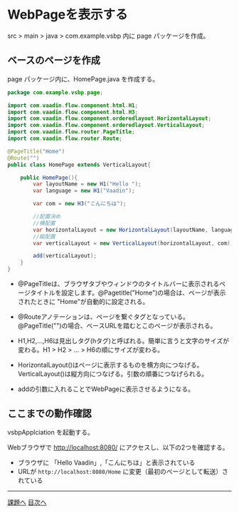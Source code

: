 # WebPageを表示する

src > main > java > com.example.vsbp 内に page パッケージを作成。

## ベースのページを作成
page パッケージ内に、HomePage.java を作成する。

```java
package com.example.vsbp.page;

import com.vaadin.flow.component.html.H1;
import com.vaadin.flow.component.html.H3;
import com.vaadin.flow.component.orderedlayout.HorizontalLayout;
import com.vaadin.flow.component.orderedlayout.VerticalLayout;
import com.vaadin.flow.router.PageTitle;
import com.vaadin.flow.router.Route;

@PageTitle("Home")
@Route("")
public class HomePage extends VerticalLayout{

    public HomePage(){
        var layoutName = new H1("Hello ");
        var language = new H1("Vaadin");

        var com = new H3("こんにちは");

        //配置決め
        //横配置
        var horizontalLayout = new HorizontalLayout(layoutName, language);
        //縦配置
        var verticalLayout = new VerticalLayout(horizontalLayout, com);

        add(verticalLayout);
    }
}
```

- @PageTitleは、ブラウザタブやウィンドウのタイトルバーに表示されるページタイトルを設定します。@Pagetitle("Home")の場合は、ページが表示されたときに "Home"が自動的に設定される。
- @Routeアノテーションは、ページを繋ぐタグとなっている。@PageTitle("")の場合、ベースURLを踏むとこのページが表示される。

- H1,H2,…,H6は見出しタグ(hタグ)と呼ばれる。簡単に言うと文字のサイズが変わる。H1 > H2 > … > H6の順にサイズが変わる。
- HorizontalLayout()はページに表示するものを横方向につなげる。VerticalLayout()は縦方向につなげる。引数の順番につなげられる。
- addの引数に入れることでWebPageに表示させるようになる。


## ここまでの動作確認

vsbpApplciation を起動する。

Webブラウザで [http://localhost:8080/](http://localhost:8080/) にアクセスし、以下の2つを確認する。

- ブラウザに 「Hello Vaadin」,「こんにちは」と表示されている
- URLが `http://localhost:8080/Home` に変更（最初のページとして転送）されている

----

[課題へ](課題_01.md)
[目次へ](..)
